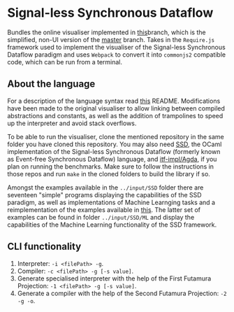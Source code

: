 # Signal-less Synchronous Dataflow 
Bundles the online visualiser implemented in [this](https://git.cs.bham.ac.uk/wtc488/itf-impl/tree/vis-term/Visualiser)branch, which is the simplified, non-UI version of the [master](https://git.cs.bham.ac.uk/wtc488/itf-impl/tree/master/Visualiser) branch. Takes in the `Require.js` framework used to implement the visualiser of the Signal-less Synchronous Dataflow paradigm and uses `Webpack` to convert it into `commonjs2` compatible code, which can be run from a terminal.

## About the language
For a description of the language syntax read [this](https://git.cs.bham.ac.uk/wtc488/itf-impl/tree/master/Visualiser/README.md) README. Modifications have been made to the original visualiser to allow linking between compiled abstractions and constants, as well as the addition of trampolines to speed up the interpreter and avoid stack overflows.

To be able to run the visualiser, clone the mentioned repository in the same folder you have cloned this repository. You may also need [SSD](https://github.com/sanduteo95/EFSD), the OCaml implementation of the Signal-less Synchronous Dataflow (formerly known as Event-free Synchronous Dataflow) language, and [itf-impl/Agda](https://git.cs.bham.ac.uk/wtc488/itf-impl/tree/vis-term/Agda), if you plan on running the benchmarks. Make sure to follow the instructions in those repos and run `make` in the cloned folders to build the library if so.

Amongst the examples available in the `../input/SSD` folder there are seventeen "simple" programs displaying the capabilities of the SSD paradigm, as well as implementations of Machine Learnging tasks and a reimplementation of the examples available in [this](https://github.com/DecML/decml-ppx). The latter set of examples can be found in folder `../input/SSD/ML` and display the capabilities of the Machine Learning functionality of the SSD framework.

## CLI functionality
1. Interpreter: `-i <filePath> -g`.
2. Compiler: `-c <filePath> -g [-s value]`.
3. Generate specialised interpreter with the help of the First Futamura Projection: `-1 <filePath> -g [-s value]`.
4. Generate a compiler with the help of the Second Futamura Projection: `-2 -g -o`.
